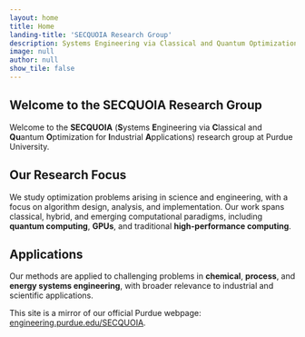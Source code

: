 ```yaml
---
layout: home
title: Home
landing-title: 'SECQUOIA Research Group'
description: Systems Engineering via Classical and Quantum Optimization for Industrial Applications
image: null
author: null
show_tile: false
---
```


<section id="welcome" aria-labelledby="welcome-heading">
  <h1 id="welcome-heading">Welcome to the SECQUOIA Research Group</h1>
  <p>
    Welcome to the <strong>SECQUOIA</strong> (<strong>S</strong>ystems <strong>E</strong>ngineering via <strong>C</strong>lassical and <strong>Qu</strong>antum <strong>O</strong>ptimization for <strong>I</strong>ndustrial <strong>A</strong>pplications) research group at Purdue University.
  </p>
</section>

<section id="research" aria-labelledby="research-heading">
  <h2 id="research-heading">Our Research Focus</h2>
  <p>
    We study optimization problems arising in science and engineering, with a focus on algorithm design, analysis, and implementation. Our work spans classical, hybrid, and emerging computational paradigms, including <strong>quantum computing</strong>, <strong>GPUs</strong>, and traditional <strong>high-performance computing</strong>.
  </p>
</section>

<section id="applications" aria-labelledby="applications-heading">
  <h2 id="applications-heading">Applications</h2>
  <p>
    Our methods are applied to challenging problems in <strong>chemical</strong>, <strong>process</strong>, and <strong>energy systems engineering</strong>, with broader relevance to industrial and scientific applications.
  </p>
</section>

<p>
  This site is a mirror of our official Purdue webpage:
  <a href="https://engineering.purdue.edu/SECQUOIA" aria-label="Visit the official Purdue SECQUOIA webpage" target="_blank">engineering.purdue.edu/SECQUOIA</a>.
</p>
